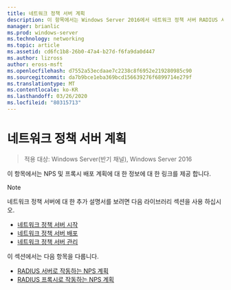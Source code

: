 ```yaml
---
title: 네트워크 정책 서버 계획
description: 이 항목에서는 Windows Server 2016에서 네트워크 정책 서버 RADIUS 서버 배포 계획 계획에 대 한 정보 링크를 제공 합니다.
manager: brianlic
ms.prod: windows-server
ms.technology: networking
ms.topic: article
ms.assetid: cd6fc1b8-26b0-47a4-b27d-f6fa9da0d447
ms.author: lizross
author: eross-msft
ms.openlocfilehash: d7552a53ecdaae7c2238c8f6952e219280985c90
ms.sourcegitcommit: da7b9bce1eba369bcd156639276f6899714e279f
ms.translationtype: MT
ms.contentlocale: ko-KR
ms.lasthandoff: 03/26/2020
ms.locfileid: "80315713"
---
```

# <a name="plan-network-policy-server"></a>네트워크 정책 서버 계획

>적용 대상: Windows Server(반기 채널), Windows Server 2016

이 항목에서는 NPS 및 프록시 배포 계획에 대 한 정보에 대 한 링크를 제공 합니다.

>[!NOTE]
>네트워크 정책 서버에 대 한 추가 설명서를 보려면 다음 라이브러리 섹션을 사용 하십시오. 
> - [네트워크 정책 서버 시작](nps-getstart-top.md)
> - [네트워크 정책 서버 배포](nps-deploy.md)
> - [네트워크 정책 서버 관리](nps-manage-top.md)

이 섹션에서는 다음 항목을 다룹니다.

- [RADIUS 서버로 작동하는 NPS 계획](nps-plan-server.md)
- [RADIUS 프록시로 작동하는 NPS 계획](nps-plan-proxy.md)
